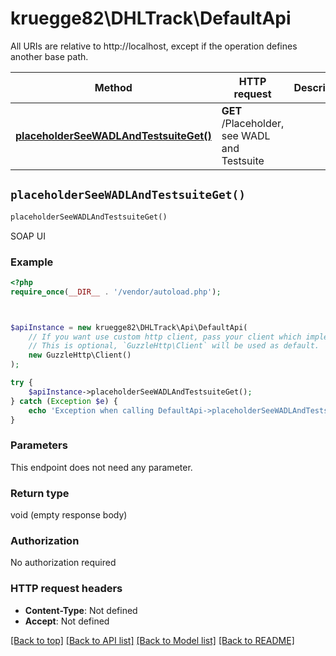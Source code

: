 # kruegge82\DHLTrack\DefaultApi

All URIs are relative to http://localhost, except if the operation defines another base path.

| Method | HTTP request | Description |
| ------------- | ------------- | ------------- |
| [**placeholderSeeWADLAndTestsuiteGet()**](DefaultApi.md#placeholderSeeWADLAndTestsuiteGet) | **GET** /Placeholder, see WADL and Testsuite |  |


## `placeholderSeeWADLAndTestsuiteGet()`

```php
placeholderSeeWADLAndTestsuiteGet()
```



SOAP UI

### Example

```php
<?php
require_once(__DIR__ . '/vendor/autoload.php');



$apiInstance = new kruegge82\DHLTrack\Api\DefaultApi(
    // If you want use custom http client, pass your client which implements `GuzzleHttp\ClientInterface`.
    // This is optional, `GuzzleHttp\Client` will be used as default.
    new GuzzleHttp\Client()
);

try {
    $apiInstance->placeholderSeeWADLAndTestsuiteGet();
} catch (Exception $e) {
    echo 'Exception when calling DefaultApi->placeholderSeeWADLAndTestsuiteGet: ', $e->getMessage(), PHP_EOL;
}
```

### Parameters

This endpoint does not need any parameter.

### Return type

void (empty response body)

### Authorization

No authorization required

### HTTP request headers

- **Content-Type**: Not defined
- **Accept**: Not defined

[[Back to top]](#) [[Back to API list]](../../README.md#endpoints)
[[Back to Model list]](../../README.md#models)
[[Back to README]](../../README.md)
